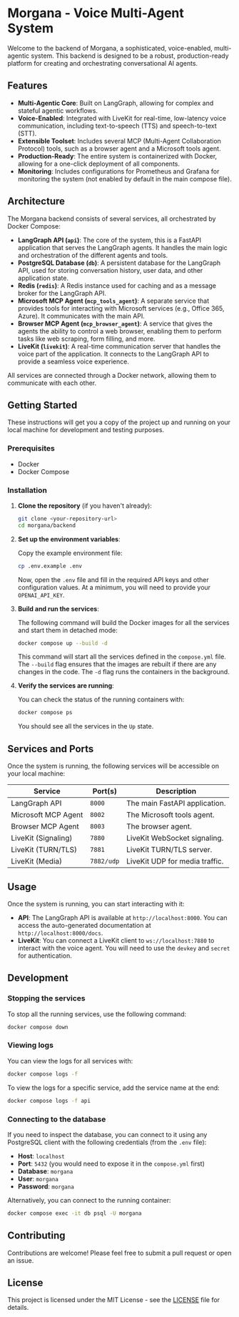 # Morgana - Voice Multi-Agent System

Welcome to the backend of Morgana, a sophisticated, voice-enabled, multi-agentic system. This backend is designed to be a robust, production-ready platform for creating and orchestrating conversational AI agents.

## Features

- **Multi-Agentic Core**: Built on LangGraph, allowing for complex and stateful agentic workflows.
- **Voice-Enabled**: Integrated with LiveKit for real-time, low-latency voice communication, including text-to-speech (TTS) and speech-to-text (STT).
- **Extensible Toolset**: Includes several MCP (Multi-Agent Collaboration Protocol) tools, such as a browser agent and a Microsoft tools agent.
- **Production-Ready**: The entire system is containerized with Docker, allowing for a one-click deployment of all components.
- **Monitoring**: Includes configurations for Prometheus and Grafana for monitoring the system (not enabled by default in the main compose file).

## Architecture

The Morgana backend consists of several services, all orchestrated by Docker Compose:

- **LangGraph API (`api`)**: The core of the system, this is a FastAPI application that serves the LangGraph agents. It handles the main logic and orchestration of the different agents and tools.
- **PostgreSQL Database (`db`)**: A persistent database for the LangGraph API, used for storing conversation history, user data, and other application state.
- **Redis (`redis`)**: A Redis instance used for caching and as a message broker for the LangGraph API.
- **Microsoft MCP Agent (`mcp_tools_agent`)**: A separate service that provides tools for interacting with Microsoft services (e.g., Office 365, Azure). It communicates with the main API.
- **Browser MCP Agent (`mcp_browser_agent`)**: A service that gives the agents the ability to control a web browser, enabling them to perform tasks like web scraping, form filling, and more.
- **LiveKit (`livekit`)**: A real-time communication server that handles the voice part of the application. It connects to the LangGraph API to provide a seamless voice experience.

All services are connected through a Docker network, allowing them to communicate with each other.

## Getting Started

These instructions will get you a copy of the project up and running on your local machine for development and testing purposes.

### Prerequisites

- Docker
- Docker Compose

### Installation

1.  **Clone the repository** (if you haven't already):

    ```bash
    git clone <your-repository-url>
    cd morgana/backend
    ```

2.  **Set up the environment variables**:

    Copy the example environment file:

    ```bash
    cp .env.example .env
    ```

    Now, open the `.env` file and fill in the required API keys and other configuration values. At a minimum, you will need to provide your `OPENAI_API_KEY`.

3.  **Build and run the services**:

    The following command will build the Docker images for all the services and start them in detached mode:

    ```bash
    docker compose up --build -d
    ```

    <!-- ensure to download all the livekit files
    ```
    uv run -m backend.src.run_livekit download-files
    ``` -->

    This command will start all the services defined in the `compose.yml` file. The `--build` flag ensures that the images are rebuilt if there are any changes in the code. The `-d` flag runs the containers in the background.

4.  **Verify the services are running**:

    You can check the status of the running containers with:

    ```bash
    docker compose ps
    ```

    You should see all the services in the `Up` state.

## Services and Ports

Once the system is running, the following services will be accessible on your local machine:

| Service               | Port(s)               | Description                                      |
| --------------------- | --------------------- | ------------------------------------------------ |
| LangGraph API         | `8000`                | The main FastAPI application.                    |
| Microsoft MCP Agent   | `8002`                | The Microsoft tools agent.                       |
| Browser MCP Agent     | `8003`                | The browser agent.                               |
| LiveKit (Signaling)   | `7880`                | LiveKit WebSocket signaling.                     |
| LiveKit (TURN/TLS)    | `7881`                | LiveKit TURN/TLS server.                         |
| LiveKit (Media)       | `7882/udp`            | LiveKit UDP for media traffic.                   |

## Usage

Once the system is running, you can start interacting with it:

- **API**: The LangGraph API is available at `http://localhost:8000`. You can access the auto-generated documentation at `http://localhost:8000/docs`.
- **LiveKit**: You can connect a LiveKit client to `ws://localhost:7880` to interact with the voice agent. You will need to use the `devkey` and `secret` for authentication.

## Development

### Stopping the services

To stop all the running services, use the following command:

```bash
docker compose down
```

### Viewing logs

You can view the logs for all services with:

```bash
docker compose logs -f
```

To view the logs for a specific service, add the service name at the end:

```bash
docker compose logs -f api
```

### Connecting to the database

If you need to inspect the database, you can connect to it using any PostgreSQL client with the following credentials (from the `.env` file):

- **Host**: `localhost`
- **Port**: `5432` (you would need to expose it in the `compose.yml` first)
- **Database**: `morgana`
- **User**: `morgana`
- **Password**: `morgana`

Alternatively, you can connect to the running container:

```bash
docker compose exec -it db psql -U morgana
```

## Contributing

Contributions are welcome! Please feel free to submit a pull request or open an issue.

## License

This project is licensed under the MIT License - see the [LICENSE](LICENSE) file for details.

